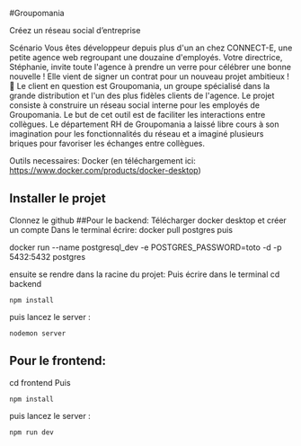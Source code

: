 #Groupomania

Créez un réseau social d’entreprise

Scénario
Vous êtes développeur depuis plus d'un an chez CONNECT-E, une petite agence web regroupant une douzaine d'employés.
Votre directrice, Stéphanie, invite toute l'agence à prendre un verre pour célébrer une bonne nouvelle ! Elle vient de signer un contrat pour un nouveau projet ambitieux ! 🥂
Le client en question est Groupomania, un groupe spécialisé dans la grande distribution et l'un des plus fidèles clients de l'agence.
Le projet consiste à construire un réseau social interne pour les employés de Groupomania. Le but de cet outil est de faciliter les interactions entre collègues.
Le département RH de Groupomania a laissé libre cours à son imagination pour les fonctionnalités du réseau et a imaginé plusieurs briques pour favoriser les échanges entre collègues.

Outils necessaires: Docker (en téléchargement ici: https://www.docker.com/products/docker-desktop)

## Installer le projet 
Clonnez le github
##Pour le backend:
Télécharger docker desktop et créer un compte
Dans le terminal écrire:
docker pull postgres
puis

docker run --name postgresql_dev -e POSTGRES_PASSWORD=toto -d -p 5432:5432  postgres


ensuite se rendre dans la racine du projet:
Puis écrire dans le terminal
cd backend
```
npm install
```
puis lancez le server :
 ```
nodemon server
```

## Pour le frontend:
cd frontend
Puis 

```
npm install
```
puis lancez le server :
 ```
npm run dev
```




